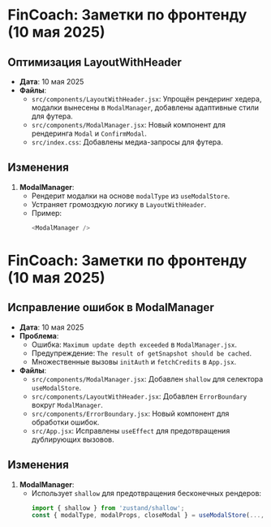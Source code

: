 # FinCoach: Заметки по фронтенду (10 мая 2025)

## Оптимизация LayoutWithHeader
- **Дата**: 10 мая 2025
- **Файлы**:
    - `src/components/LayoutWithHeader.jsx`: Упрощён рендеринг хедера, модалки вынесены в `ModalManager`, добавлены адаптивные стили для футера.
    - `src/components/ModalManager.jsx`: Новый компонент для рендеринга `Modal` и `ConfirmModal`.
    - `src/index.css`: Добавлены медиа-запросы для футера.

## Изменения
1. **ModalManager**:
    - Рендерит модалки на основе `modalType` из `useModalStore`.
    - Устраняет громоздкую логику в `LayoutWithHeader`.
    - Пример:
      ```javascript
      <ModalManager />

# FinCoach: Заметки по фронтенду (10 мая 2025)

## Исправление ошибок в ModalManager
- **Дата**: 10 мая 2025
- **Проблема**:
    - Ошибка: `Maximum update depth exceeded` в `ModalManager.jsx`.
    - Предупреждение: `The result of getSnapshot should be cached`.
    - Множественные вызовы `initAuth` и `fetchCredits` в `App.jsx`.
- **Файлы**:
    - `src/components/ModalManager.jsx`: Добавлен `shallow` для селектора `useModalStore`.
    - `src/components/LayoutWithHeader.jsx`: Добавлен `ErrorBoundary` вокруг `ModalManager`.
    - `src/components/ErrorBoundary.jsx`: Новый компонент для обработки ошибок.
    - `src/App.jsx`: Исправлены `useEffect` для предотвращения дублирующих вызовов.

## Изменения
1. **ModalManager**:
    - Использует `shallow` для предотвращения бесконечных рендеров:
      ```javascript
      import { shallow } from 'zustand/shallow';
      const { modalType, modalProps, closeModal } = useModalStore(..., shallow);